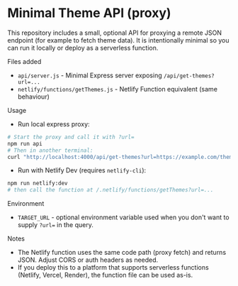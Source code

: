 # Minimal Theme API (proxy)

This repository includes a small, optional API for proxying a remote JSON endpoint (for example to fetch theme data). It is intentionally minimal so you can run it locally or deploy as a serverless function.

Files added

- `api/server.js` - Minimal Express server exposing `/api/get-themes?url=...`
- `netlify/functions/getThemes.js` - Netlify Function equivalent (same behaviour)

Usage

- Run local express proxy:

```bash
# Start the proxy and call it with ?url=
npm run api
# Then in another terminal:
curl "http://localhost:4000/api/get-themes?url=https://example.com/themes.json"
```

- Run with Netlify Dev (requires `netlify-cli`):

```bash
npm run netlify:dev
# then call the function at /.netlify/functions/getThemes?url=...
```

Environment

- `TARGET_URL` - optional environment variable used when you don't want to supply `?url=` in the query.

Notes

- The Netlify function uses the same code path (proxy fetch) and returns JSON. Adjust CORS or auth headers as needed.
- If you deploy this to a platform that supports serverless functions (Netlify, Vercel, Render), the function file can be used as-is.
